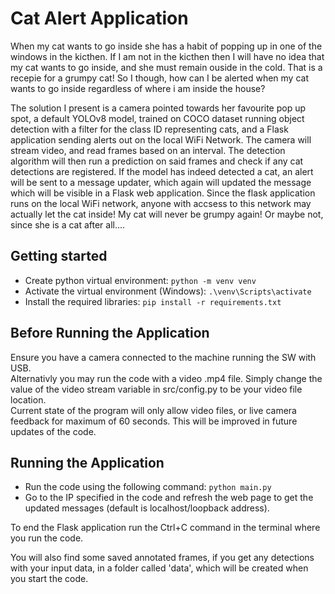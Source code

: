 # Cat Alert Application
When my cat wants to go inside she has a habit of popping up in one of the windows in the kicthen. If I am not in the kicthen then I will have no idea that my cat wants to go inside, and she must remain ouside in the cold. That is a recepie for a grumpy cat! So I though, how can I be alerted when my cat wants to go inside regardless of where i am inside the house? <br />

The solution I present is a camera pointed towards her favourite pop up spot, a default YOLOv8 model, trained on COCO dataset running object detection with a filter for the class ID representing cats, and a Flask application sending alerts out on the local WiFi Network. The camera will stream video, and read frames based on an interval. The detection algorithm will then run a prediction on said frames and check if any cat detections are registered. If the model has indeed detected a cat, an alert will be sent to a message updater, which again will updated the message which will be visible in a Flask web application. Since the flask application runs on the local WiFi network, anyone with accsess to this network may actually let the cat inside! My cat will never be grumpy again! Or maybe not, since she is a cat after all....

## Getting started
- Create python virtual environment: `python -m venv venv`
- Activate the virtual environment (Windows): `.\venv\Scripts\activate`
- Install the required libraries: `pip install -r requirements.txt`

## Before Running the Application
Ensure you have a camera connected to the machine running the SW with USB. <br />
Alternativly you may run the code with a video .mp4 file. Simply change the value of the video stream variable in src/config.py to be your video file location. <br />
Current state of the program will only allow video files, or live camera feedback for maximum of 60 seconds. This will be improved in future updates of the code. <br />

## Running the Application
- Run the code using the following command: `python main.py` <br />
- Go to the IP specified in the code and refresh the web page to get the updated messages (default is localhost/loopback address).

To end the Flask application run the Ctrl+C command in the terminal where you run the code. 

You will also find some saved annotated frames, if you get any detections with your input data, in a folder called 'data', which will be created when you start the code. 